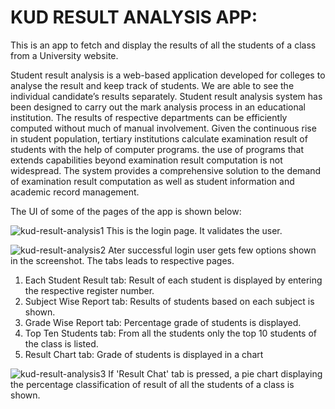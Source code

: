 # KUD RESULT ANALYSIS APP:

This is an app to fetch and display the results of all the students of a class from a University website.

Student result analysis is a web-based application developed for colleges to analyse the result and keep track of students. We are able to see the individual candidate’s results separately. Student result analysis system has been designed to carry out the   mark analysis process in an educational institution. The results of respective departments can be efficiently computed without much of manual involvement. Given the continuous rise in student population, tertiary institutions calculate examination result of students with the help of computer programs. the use of programs that extends capabilities beyond examination result computation is not widespread. The system provides a comprehensive solution to the demand of examination result computation as well as student information and academic record management. 

The UI of some of the pages of the app is shown below:

![kud-result-analysis1](https://user-images.githubusercontent.com/58632626/151349351-2ea19120-4ad8-4069-a765-d39574cf3c55.png)
This is the login page. It validates the user.

![kud-result-analysis2](https://user-images.githubusercontent.com/58632626/151349366-510a3832-33e0-4473-ba9b-968b09405379.png)
Ater successful login user gets few options shown in the screenshot. The tabs leads to respective pages.

1) Each Student Result tab: Result of each student is displayed by entering the respective register number.
2) Subject Wise Report tab: Results of students based on each subject is shown.
3) Grade Wise Report tab: Percentage grade of students is displayed.
4) Top Ten Students tab: From all the students only the top 10 students of the class is listed.
5) Result Chart tab: Grade of students is displayed in a chart 

![kud-result-analysis3](https://user-images.githubusercontent.com/58632626/151349384-10d67f0e-2b41-4f05-b7ee-beed87679d17.png)
If 'Result Chat' tab is pressed, a pie chart displaying the percentage classification of result of all the students of a class is shown.
